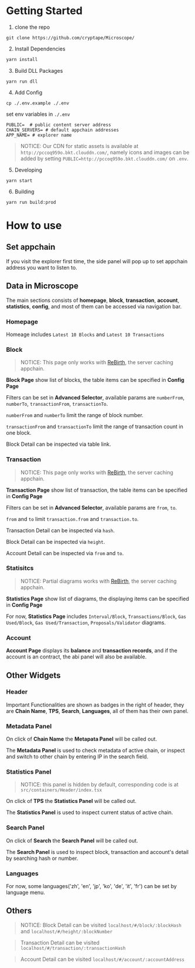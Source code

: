 # Getting Started

1.  clone the repo

```shell
git clone https://github.com/cryptape/Microscope/
```

2.  Install Dependencies

```bash
yarn install
```

3.  Build DLL Packages

```shell
yarn run dll
```

4.  Add Config

```shell
cp ./.env.example ./.env
```

set env variables in `./.env`

```
PUBLIC=  # public content server address
CHAIN_SERVERS= # default appchain addresses
APP_NAME= # explorer name
```

> NOTICE: Our CDN for static assets is available at `http://pccoq959o.bkt.clouddn.com/`, namely icons and images can be added by setting `PUBLIC=http://pccoq959o.bkt.clouddn.com/` on `.env`.

5.  Developing

```shell
yarn start
```

6.  Building

```shell
yarn run build:prod
```

# How to use

## Set appchain

If you visit the explorer first time, the side panel will pop up to set appchain address you want to listen to.

## Data in Microscope

The main sections consists of **homepage**, **block**, **transaction**, **account**, **statistics**, **config**, and most of them can be accessed via navigation bar.

### Homepage

Homeage includes `Latest 10 Blocks` and `Latest 10 Transactions`

### Block

> NOTICE: This page only works with [ReBirth](https://github.com/cryptape/ReBirth), the server caching appchain.

**Block Page** show list of blocks, the table items can be specified in **Config Page**

Filters can be set in **Advanced Selector**, available params are `numberFrom`, `numberTo`, `transactionFrom`, `transactionTo`.

`numberFrom` and `numberTo` limit the range of block number.

`transactionFrom` and `transactionTo` limit the range of transaction count in one block.

Block Detail can be inspected via table link.

### Transaction

> NOTICE: This page only works with [ReBirth](https://github.com/cryptape/ReBirth), the server caching appchain.

**Transaction Page** show list of transaction, the table items can be specified in **Config Page**

Filters can be set in **Advanced Selector**, available params are `from`, `to`.

`from` and `to` limit `transaction.from` and `transaction.to`.

Transaction Detail can be inspected via `hash`.

Block Detail can be inspected via `height`.

Account Detail can be inspected via `from` and `to`.

### Statisitcs

> NOTICE: Partial diagrams works with [ReBirth](https://github.com/cryptape/ReBirth), the server caching appchain.

**Statistics Page** show list of diagrams, the displaying items can be specified in **Config Page**

For now, **Statistics Page** includes `Interval/Block`, `Transactions/Block`, `Gas Used/Block`, `Gas Used/Transaction`, `Proposals/Validator` diagrams.

### Account

**Account Page** displays its **balance** and **transaction records**, and if the account is an contract, the abi panel will also be available.

## Other Widgets

### Header

Important Functionalities are shown as badges in the right of header, they are **Chain Name**, **TPS**, **Search**, **Languages**, all of them has their own panel.

### Metadata Panel

On click of **Chain Name** the **Metapata Panel** will be called out.

The **Metadata Panel** is used to check metadata of active chain, or inspect and switch to other chain by entering IP in the search field.

### Statistics Panel

> NOTICE: this panel is hidden by default, corresponding code is at `src/containers/Header/index.tsx`

On click of **TPS** the **Statistics Panel** will be called out.

The **Statistics Panel** is used to inspect current status of active chain.

### Search Panel

On click of **Search** the **Search Panel** will be called out.

The **Search Panel** is used to inspect block, transaction and account's detail by searching hash or number.

### Languages

For now, some languages('zh', 'en', 'jp', 'ko', 'de', 'it', 'fr') can be set by language menu.

## Others

> NOTICE: Block Detail can be visited `localhost/#/block/:blockHash` and `localhost/#/height/:blockNumber`

> Transaction Detail can be visited `localhost/#/transaction/:transactionHash`

> Account Detail can be visited `localhost/#/account/:accountAddress`
